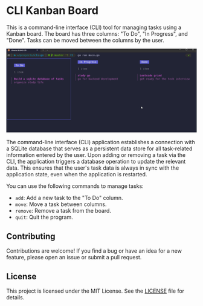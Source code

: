 # CLI Kanban Board

This is a command-line interface (CLI) tool for managing tasks using a Kanban board. The board has three columns: "To Do", "In Progress", and "Done". Tasks can be moved between the columns by the user.

![cli kanban](test.gif)

The command-line interface (CLI) application establishes a connection with a SQLite database that serves as a persistent data store for all task-related information entered by the user. Upon adding or removing a task via the CLI, the application triggers a database operation to update the relevant data. This ensures that the user's task data is always in sync with the application state, even when the application is restarted.

You can use the following commands to manage tasks:

- `add`: Add a new task to the "To Do" column.
- `move`: Move a task between columns.
- `remove`: Remove a task from the board.
- `quit`: Quit the program.


## Contributing

Contributions are welcome! If you find a bug or have an idea for a new feature, please open an issue or submit a pull request.

## License

This project is licensed under the MIT License. See the [LICENSE](LICENSE) file for details.





